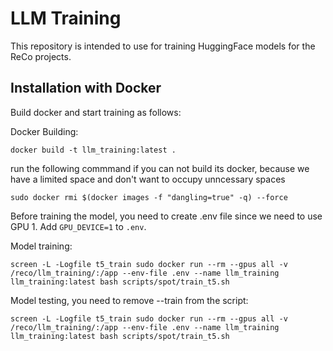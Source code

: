 # LLM Training
This repository is intended to use for training HuggingFace models for the ReCo projects. 


## Installation with Docker
Build docker and start training as follows:

Docker Building:
```shell
docker build -t llm_training:latest .
```

run the following commmand if you can not build its docker, because we have a limited space and don't want to occupy unncessary spaces

```shell
sudo docker rmi $(docker images -f "dangling=true" -q) --force
```

Before training the model, you need to create .env file since we need to use GPU 1. Add `GPU_DEVICE=1` to `.env`.

Model training:
```shell
screen -L -Logfile t5_train sudo docker run --rm --gpus all -v /reco/llm_training/:/app --env-file .env --name llm_training llm_training:latest bash scripts/spot/train_t5.sh
```

Model testing, you need to remove --train from the script:
```shell
screen -L -Logfile t5_train sudo docker run --rm --gpus all -v /reco/llm_training/:/app --env-file .env --name llm_training llm_training:latest bash scripts/spot/train_t5.sh
```
